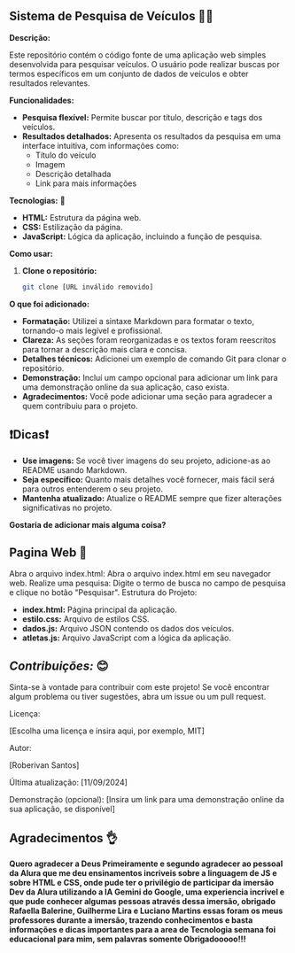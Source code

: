 ## Sistema de Pesquisa de Veículos 🚀🤌

**Descrição:**

Este repositório contém o código fonte de uma aplicação web simples desenvolvida para pesquisar veículos. O usuário pode realizar buscas por termos específicos em um conjunto de dados de veículos e obter resultados relevantes.

**Funcionalidades:**

* **Pesquisa flexível:** Permite buscar por título, descrição e tags dos veículos.
* **Resultados detalhados:** Apresenta os resultados da pesquisa em uma interface intuitiva, com informações como:
  * Título do veículo
  * Imagem
  * Descrição detalhada
  * Link para mais informações

**Tecnologias:** 🤖

* **HTML:** Estrutura da página web.
* **CSS:** Estilização da página.
* **JavaScript:** Lógica da aplicação, incluindo a função de pesquisa.

**Como usar:**

1. **Clone o repositório:**
   ```bash
   git clone [URL inválido removido]


**O que foi adicionado:**

* **Formatação:** Utilizei a sintaxe Markdown para formatar o texto, tornando-o mais legível e profissional.
* **Clareza:** As seções foram reorganizadas e os textos foram reescritos para tornar a descrição mais clara e concisa.
* **Detalhes técnicos:** Adicionei um exemplo de comando Git para clonar o repositório.
* **Demonstração:** Incluí um campo opcional para adicionar um link para uma demonstração online da sua aplicação, caso exista.
* **Agradecimentos:** Você pode adicionar uma seção para agradecer a quem contribuiu para o projeto.


## ❗Dicas❗

* **Use imagens:** Se você tiver imagens do seu projeto, adicione-as ao README usando Markdown.
* **Seja específico:** Quanto mais detalhes você fornecer, mais fácil será para outros entenderem o seu projeto.
* **Mantenha atualizado:** Atualize o README sempre que fizer alterações significativas no projeto.



**Gostaria de adicionar mais alguma coisa?** 

## Pagina Web 🛜
Abra o arquivo index.html: Abra o arquivo index.html em seu navegador web.
Realize uma pesquisa: Digite o termo de busca no campo de pesquisa e clique no botão "Pesquisar".
Estrutura do Projeto:

* **index.html:** Página principal da aplicação.
* **estilo.css:** Arquivo de estilos CSS.
* **dados.js:** Arquivo JSON contendo os dados dos veículos.
* **atletas.js:** Arquivo JavaScript com a lógica da aplicação.

## *Contribuições:* 😊

Sinta-se à vontade para contribuir com este projeto! Se você encontrar algum problema ou tiver sugestões, abra um issue ou um pull request.

Licença:

[Escolha uma licença e insira aqui, por exemplo, MIT]

Autor:

[Roberivan Santos]

Última atualização: [11/09/2024]

Demonstração (opcional):
[Insira um link para uma demonstração online da sua aplicação, se disponível]

## Agradecimentos 👌 

**Quero agradecer a Deus Primeiramente e segundo agradecer ao pessoal da Alura que me deu ensinamentos incriveis sobre a linguagem de JS
e sobre HTML e CSS, onde pude ter o privilégio de participar da imersão Dev da Alura utilizando a IA Gemini do Google, uma experiencia 
incrivel e que pude conhecer algumas pessoas através dessa imersão, obrigado Rafaella Balerine, Guilherme Lira e Luciano Martins essas
foram os meus professores durante a imersão, trazendo conhecimentos e basta informações e dicas importantes para a area de Tecnologia
semana foi educacional para mim, sem palavras somente Obrigadooooo!!!**
